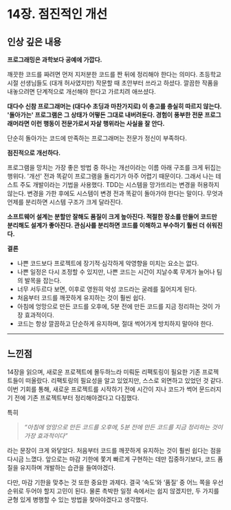 # 14장. 점진적인 개선

## 인상 깊은 내용 

**프로그래밍은 과학보다 공예에 가깝다.**

  깨끗한 코드를 짜려면 먼저 지저분한 코드를 짠 뒤에 정리해야 한다는 의미다.
  초등학교 시절 선생님들도 (대개 허사였지만) 작문할 때 초안부터 쓰라고 하셨다. 깔끔한 작품을 내놓으려면 단계적으로 개선해야 한다고 가르치려 애쓰셨다.

**대다수 신참 프로그래머는 (대다수 초딩과 마찬가지로) 이 충고를 충실히 따르지 않는다. '돌아가는' 프로그램은 그 상태가 어떻든 그대로 내버려둔다. 경험이 풍부한 전문 프로그래머라면 이런 행동이 전문가로서 자살 행위라는 사실을 잘 안다.**

  단순히 돌아가는 코드에 만족하는 프로그래머는 전문가 정신이 부족하다.
  
**점진적으로 개선하다.**

  프로그램을 망치는 가장 좋은 방법 중 하나는 개선이라는 이름 아래 구조를 크게 뒤집는 행위다. '개선' 전과 똑같이 프로그램을 돌리기가 아주 어렵기 때문이다.
  그래서 나는 테스트 주도 개발이라는 기법을 사용했다. TDD는 시스템을 망가뜨리는 변경을 허용하지 않는다. 변경을 가한 후에도 시스템이 변경 전과 똑같이 돌아가야 한다는 말이다.
  무엇과 언제를 분리하면 시스템 구조가 크게 달라진다.

**소프트웨어 설계는 분할만 잘해도 품질이 크게 높아진다. 적절한 장소를 만들어 코드만 분리해도 설계가 좋아진다. 관심사를 분리하면 코드를 이해하고 부수하기 훨씬 더 쉬워진다.**

**결론**

* 나쁜 코드보다 프로젝트에 장기적·심각하게 악영향을 미치는 요소는 없다.
* 나쁜 일정은 다시 조정할 수 있지만, 나쁜 코드는 시간이 지날수록 무게가 늘어나 팀의 발목을 잡는다.
* 너무 서두르다 보면, 이후로 영원히 악성 코드라는 굴레를 짊어지게 된다.
* 처음부터 코드를 깨끗하게 유지하는 것이 훨씬 쉽다.
* 아침에 엉망으로 만든 코드를 오후에, 5분 전에 만든 코드를 지금 정리하는 것이 가장 효과적이다.
* 코드는 항상 깔끔하고 단순하게 유지하며, 절대 썩어가게 방치하지 말아야 한다.
    
---

## 느낀점

14장을 읽으며, 새로운 프로젝트에 몰두하느라 미뤄둔 리팩토링이 필요한 기존 프로젝트들이 떠올랐다. 리팩토링의 필요성을 알고 있었지만, 스스로 외면하고 있었던 것 같다. 이번 기회를 통해, 새로운 프로젝트를 시작하기 전에 시간이 지나 코드가 썩어 문드러지기 전에 기존 프로젝트부터 정리해야겠다고 다짐했다.

특히

> *“아침에 엉망으로 만든 코드를 오후에, 5분 전에 만든 코드를 지금 정리하는 것이 가장 효과적이다”*

라는 문장이 크게 와닿았다. 처음부터 코드를 깨끗하게 유지하는 것이 훨씬 쉽다는 점을 다시금 느꼈다. 앞으로는 마감 기한에 쫓겨 빠르게 구현하는 데만 집중하기보다, 코드 품질을 유지하며 개발하는 습관을 들여야겠다.

다만, 마감 기한을 맞추는 것 또한 중요한 과제다. 결국 ‘속도’와 ‘품질’ 중 어느 쪽을 우선순위로 두어야 할지 고민이 된다. 물론 촉박한 일정 속에서는 쉽지 않겠지만, 두 가지를 균형 있게 병행할 수 있는 방법을 찾아야겠다고 생각했다.

